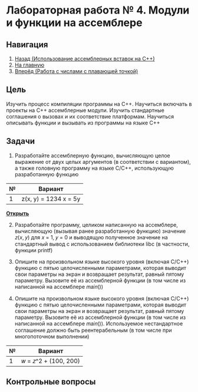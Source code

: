 # Лабораторная работа № 4. Модули и функции на ассемблере

## Навигация

1. [Назад (Использование ассемблерных вставок на С++)](https://github.com/konsilerinos/ACS-labs/blob/main/Lab_3/Lab_3.md)
2. [На главную](https://github.com/konsilerinos/ACS-labs)
3. [Вперёд (Работа с числами с плавающей точкой)](https://github.com/konsilerinos/ACS-labs/blob/main/Lab_5/Lab_5.md)

## Цель

Изучить процесс компиляции программы на С++. Научиться включать в проекты на С++ ассемблерные модули. Изучить стандартные соглашения о вызовах и их соответствие платформам. Научиться описывать функции и вызывать из программы на языке С++

## Задачи

1. Разработайте ассемблерную функцию, вычисляющую целое выражение от двух целых аргументов (в соответствии с вариантом), а также головную программу на языке C/C++, использующую разработанную функцию

| № | Вариант |
| - | - |
| 1 | z(x, y) = 1234 x = 5y |

[**Открыть**](https://github.com/konsilerinos/ACS-labs/blob/main/Lab_4/Sources/Task-2.s)

2. Разработайте программу, целиком написанную на ассемблере, вычисляющую (вызывая ранее разработанную функцию) значение 𝑧(𝑥, 𝑦) для 𝑥 = 1, 𝑦 = 0 и выводящую полученное значение на стандартный вывод с использованием библиотеки libc (в частности, функции printf)

3. Опишите на произвольном языке высокого уровня (включая C/C++) функцию с пятью целочисленными параметрами, которая выводит свои параметры на экран и возвращает результат, равный пятому параметру. Вызовите её из ассемблерной функции (в том числе из написанной на ассемблере 𝑚𝑎𝑖𝑛())

4. Опишите на произвольном языке высокого уровня (включая C/C++) функцию с пятью целочисленными параметрами, которая выводит свои параметры на экран и возвращает результат, равный пятому параметру. Вызовите её из ассемблерной функции (в том числе из написанной на ассемблере 𝑚𝑎𝑖𝑛()). Используемое нестандартное соглашение должно быть реентерабельным (в том числе при многопоточном выполнении)

| № | Вариант |
| - | - |
| 1 | 𝑤 = 𝑧^2 + (100, 200) |

## Контрольные вопросы


